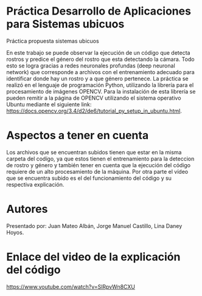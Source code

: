 # Práctica Desarrollo de Aplicaciones para Sistemas ubicuos
Práctica propuesta sistemas ubicuos 

 En este trabajo se puede observar la ejecución de un código que detecta rostros y predice el género del rostro que esta detectando la cámara. Todo esto se logra gracias a redes neuronales profundas (deep neuronal network) que corresponde a archivos con el entrenamiento adecuado para identificar donde hay un rostro y a que género pertenece. La práctica se realizó en el lenguaje de programación Python, utilizando la librería para el procesamiento de imágenes OPENCV. Para la instalación de esta librería se pueden remitir a la página de OPENCV utilizando el sistema operativo Ubuntu mediante el siguiente link: https://docs.opencv.org/3.4/d2/de6/tutorial_py_setup_in_ubuntu.html.
# Aspectos a tener en cuenta 

Los archivos que se encuentran subidos tienen que estar en la misma carpeta del codígo, ya que estos tienen el entrenamiento para la deteccion de rostro y género y también tener en cuenta que la ejecución del código requiere de un alto procesamiento de la máquina. Por otra parte el vídeo que se encuentra subido es el del funcionamiento del código y su respectiva explicación.

# Autores
Presentado por: Juan Mateo Albán, Jorge Manuel Castillo, Lina Daney Hoyos.

# Enlace del video de la explicación del código
https://www.youtube.com/watch?v=SlRpvWn8CXU
